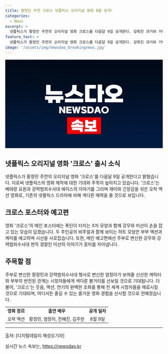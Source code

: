 ```yaml
---
title: 황정민 주연 크로스 넷플릭스 오리지널 영화 8월 공개!
categories:
  - News
excerpt: >
  넷플릭스가 황정민 주연의 오리지널 영화 크로스를 다음달 9일 공개한다. 감춰진 과거와 거대한 사건이 얽힌 부부의 이야기로 웃음, 액션, 연기의 완벽한 조화로 시청자를 사로잡을 것으로 기대된다. 주부 9단 황정민과 강력반 형사 염정아의 신선한 캐릭터와 반전된 부부 관계가 주목된다. 8월 9일, 오직 넷플릭스에서 공개된다.
feature_text: >
  넷플릭스가 황정민 주연의 오리지널 영화 크로스를 다음달 9일 공개한다. 감춰진 과거와 거대한 사건이 얽힌 부부의 이야기로 웃음, 액션, 연기의 완벽한 조화로 시청자를 사로잡을 것으로 기대된다. 주부 9단 황정민과 강력반 형사 염정아의 신선한 캐릭터와 반전된 부부 관계가 주목된다. 8월 9일, 오직 넷플릭스에서 공개된다.
image: '/assets/img/newsdao_breakingnews.jpg'
---
```


<p><img src="/assets/img/newsdao_breakingnews.jpg" alt="firstkoreanews 속보" /></p>

<h2>넷플릭스 오리지널 영화 '크로스' 출시 소식</h2>

<p data-ke-size="size16">넷플릭스가 황정민 주연의 오리지널 영화 '크로스'를 다음달 9일 공개한다고 밝혔습니다. 이로써 넷플릭스의 영화 제작에 대한 기대와 주목이 높아지고 있습니다. '크로스'는 베테랑 요원과 강력범죄수사대 에이스의 이야기를 그리며 재미와 긴장감을 섞은 오락 액션 영화로, 기존의 넷플릭스 드라마에 비해 색다른 매력을 줄 것으로 보입니다.</p>

<h2 data-ke-size="size26">크로스 포스터와 예고편</h2>

<p data-ke-size="size16">영화 '크로스'의 메인 포스터에는 폭탄이 터지는 X자 모양과 함께 강무와 미선이 손을 잡고 있는 모습이 담겼습니다. 두 주인공의 비주얼과 함께 보이는 하트 모양은 부부 액션과 케미를 예고하며 시선을 사로잡습니다. 또한, 메인 예고편에선 주부로 변신한 강무와 강력범죄수사대 현직 경찰인 미선의 이야기가 흥미를 자아냅니다.</p>

<h2 data-ke-size="size26">주목할 점</h2>

<p data-ke-size="size16">주부로 변신한 황정민과 강력범죄수사대 형사로 변신한 염정아가 보여줄 신선한 캐릭터와 부부의 반전된 관계는 시청자들에게 색다른 볼거리를 선보일 것으로 기대됩니다. 더불어, '크로스'는 웃음, 액션, 연기의 완벽한 조화를 통해 전 세계 시청자들을 매료시킬 것으로 기대되며, 어디서든 즐길 수 있는 즐거운 영화 경험을 선사할 것으로 전해졌습니다.</p>

<table>
    <tr>
        <td style="text-align: center; height: 17px;"><b>영화 장르</b></td>
        <td style="text-align: center; height: 17px;"><b>출연 배우</b></td>
        <td style="text-align: center; height: 17px;"><b>공개 일자</b></td>
    </tr>
    <tr>
        <td style="text-align: center; height: 17px;">오락 액션</td>
        <td style="text-align: center; height: 17px;">황정민, 염정아, 전혜진, 김주헌</td>
        <td style="text-align: center; height: 17px;">8월 9일</td>
    </tr>
</table>

<hr>

<p data-ke-size="size16">출처: [디지털데일리 채성오기자]</p>
실시간 뉴스 속보는, <a href="https://newsdao.kr" rel="dofollow">https://newsdao.kr</a>


